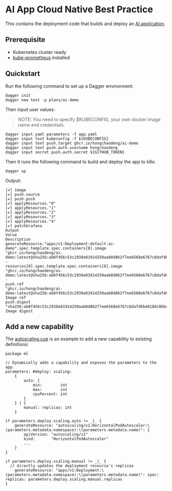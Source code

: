 # AI App Cloud Native Best Practice 

This contains the deployment code that builds and deploy an [AI application](https://github.com/hongchaodeng/ai-demo-source).

## Prerequisite

- Kubernetes cluster ready
- [kube-prometheus](https://prometheus-operator.dev/docs/prologue/quick-start/) installed

## Quickstart

Run the following command to set up a Dagger environment:

```
dagger init
dagger new test -p plans/ai-demo
```

Then input user values:

> NOTE: You need to specify $KUBECONFIG, your own docker image name and credentials.

```
dagger input yaml parameters -f app.yaml
dagger input text kubeconfig -f ${KUBECONFIG}
dagger input text push.target ghcr.io/hongchaodeng/ai-demo
dagger input text push.auth.username hongchaodeng
dagger input secret push.auth.secret ${GITHUB_TOKEN}
```

Then it runs the following command to build and deploy the app to k8s:

```
dagger up
```

Output:

```
[✔] image
[✔] push.source
[✔] push.push
[✔] applyResources."0"
[✔] applyResources."1"
[✔] applyResources."2"
[✔] applyResources."3"
[✔] applyResources."4"
[✔] patchGrafana
Output                                                                                        Value                                                                                                          Description
generateResource."apps/v1:Deployment:default:ai-demo".spec.template.spec.containers[0].image  "ghcr.io/hongchaodeng/ai-demo:latest@sha256:ab8f456c53c2938e81914250aab0d862f7ee6568e6767c8dafd6be818dc0bbcd"  -
resources[0].spec.template.spec.containers[0].image                                           "ghcr.io/hongchaodeng/ai-demo:latest@sha256:ab8f456c53c2938e81914250aab0d862f7ee6568e6767c8dafd6be818dc0bbcd"  -
push.ref                                                                                      "ghcr.io/hongchaodeng/ai-demo:latest@sha256:ab8f456c53c2938e81914250aab0d862f7ee6568e6767c8dafd6be818dc0bbcd"  Image ref
push.digest                                                                                   "sha256:ab8f456c53c2938e81914250aab0d862f7ee6568e6767c8dafd6be818dc0bbcd"                                      Image digest
```




## Add a new capability

The [autoscaling.cue](./plans/ai-demo/autoscaling.cue) is an example to add a new capability to existing definitions:

```
package ml

// Dynamically adds a capability and exposes the parameters to the app.
parameters: #deploy: scaling:
	{
		auto: {
			min:        int
			max:        int
			cpuPercent: int
		}
	} | {
		manual: replicas: int
	}

if parameters.deploy.scaling.auto != _|_ {
	generateResource: "autoscaling/v1:HorizontalPodAutoscaler:\(parameters.metadata.namespace):\(parameters.metadata.name)": {
		apiVersion: "autoscaling/v1"
		kind:       "HorizontalPodAutoscaler"
		...
	}
}

if parameters.deploy.scaling.manual != _|_ {
  // directly updates the deployment resource's replicas
	generateResource: "apps/v1:Deployment:\(parameters.metadata.namespace):\(parameters.metadata.name)": spec: replicas: parameters.deploy.scaling.manual.replicas
}
```
